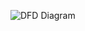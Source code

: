 ![DFD Diagram](https://cloud.githubusercontent.com/assets/12487092/10080265/53c1718a-62b4-11e5-817b-7c1765a1c9b3.png)
